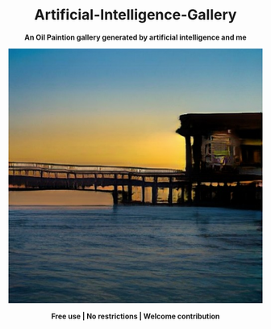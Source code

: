 <div align="center">

# Artificial-Intelligence-Gallery
**An Oil Paintion gallery generated by artificial intelligence and me**

![markdown](https://github.com/NUISTGY/Artificial-Intelligence-Gallery/blob/main/2021330.jpg)

**Free use | No restrictions | Welcome contribution**

</div>
